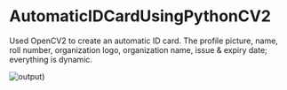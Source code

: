 # AutomaticIDCardUsingPythonCV2
Used OpenCV2 to create an automatic ID card. The profile picture, name, roll number,  organization logo, organization name, issue &amp; expiry date; everything is dynamic.

![output](image.jpg))
